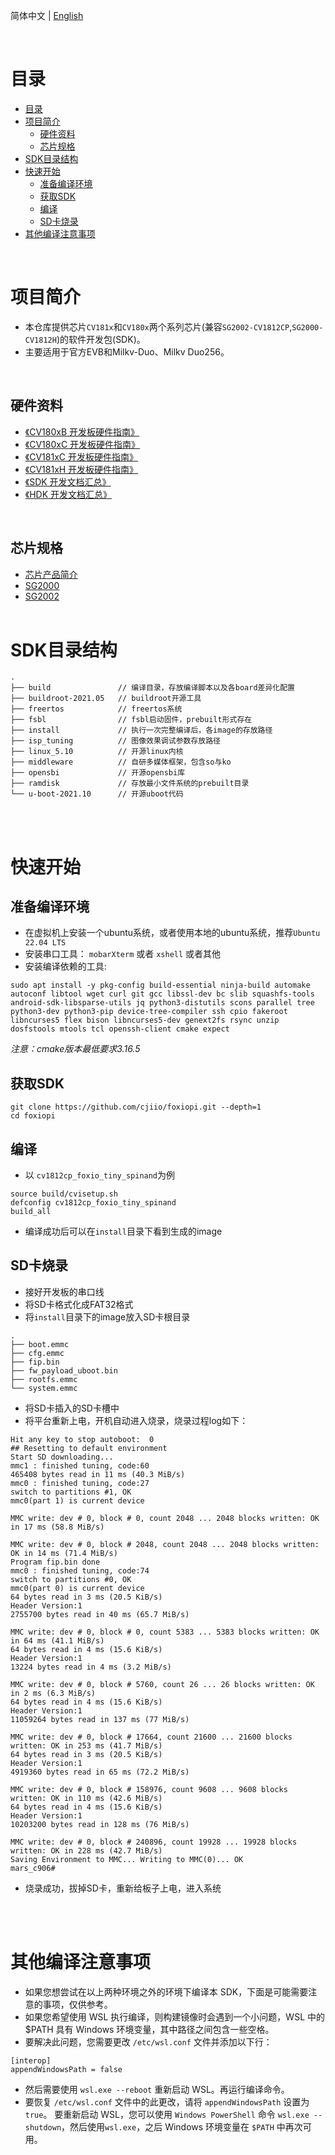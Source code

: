 

简体中文 | [English](./README-en.md)

<br>

# 目录

- [目录](#目录)
- [项目简介](#项目简介)
  - [硬件资料](#硬件资料)
  - [芯片规格](#芯片规格)
- [SDK目录结构](#sdk目录结构)
- [快速开始](#快速开始)
  - [准备编译环境](#准备编译环境)
  - [获取SDK](#获取sdk)
  - [编译](#编译)
  - [SD卡烧录](#sd卡烧录)
- [其他编译注意事项](#其他编译注意事项)

<br>

# 项目简介
- 本仓库提供芯片`CV181x`和`CV180x`两个系列芯片(兼容`SG2002-CV1812CP`,`SG2000-CV1812H`)的软件开发包(SDK)。
- 主要适用于官方EVB和Milkv-Duo、Milkv Duo256。

<br>

## 硬件资料
- [《CV180xB 开发板硬件指南》](https://sophon-file.sophon.cn/sophon-prod-s3/drive/23/03/14/14/CV180xB_EVB%E6%9D%BF%E7%A1%AC%E4%BB%B6%E6%8C%87%E5%8D%97_V1.0.pdf)
- [《CV180xC 开发板硬件指南》](https://sophon-file.sophon.cn/sophon-prod-s3/drive/23/03/18/18/CV180xC_EVB%E6%9D%BF%E7%A1%AC%E4%BB%B6%E6%8C%87%E5%8D%97_V1.0.pdf)
- [《CV181xC 开发板硬件指南》](https://sophon-file.sophon.cn/sophon-prod-s3/drive/23/03/15/14/CV181xC_QFN_EVB%E6%9D%BF%E7%A1%AC%E4%BB%B6%E6%8C%87%E5%8D%97_V1.0.pdf)
- [《CV181xH 开发板硬件指南》](https://sophon-file.sophon.cn/sophon-prod-s3/drive/23/03/15/15/CV181xH_EVB%E6%9D%BF%E7%A1%AC%E4%BB%B6%E6%8C%87%E5%8D%97_V1.0.pdf)
- [《SDK 开发文档汇总》](https://developer.sophgo.com/thread/471.html)
- [《HDK 开发文档汇总》](https://developer.sophgo.com/thread/472.html)

<br>

## 芯片规格
- [芯片产品简介](https://www.sophgo.com/product/index.html)
- [SG2000](https://milkv.io/zh/chips/sg2000)
- [SG2002](https://milkv.io/zh/chips/sg2002)
<br><br>

# SDK目录结构
```
.
├── build               // 编译目录，存放编译脚本以及各board差异化配置
├── buildroot-2021.05   // buildroot开源工具
├── freertos            // freertos系统
├── fsbl                // fsbl启动固件，prebuilt形式存在
├── install             // 执行一次完整编译后，各image的存放路径
├── isp_tuning          // 图像效果调试参数存放路径
├── linux_5.10          // 开源linux内核
├── middleware          // 自研多媒体框架，包含so与ko
├── opensbi             // 开源opensbi库
├── ramdisk             // 存放最小文件系统的prebuilt目录
└── u-boot-2021.10      // 开源uboot代码
```

<br><br>

# 快速开始

## 准备编译环境
- 在虚拟机上安装一个ubuntu系统，或者使用本地的ubuntu系统，推荐`Ubuntu 22.04 LTS`
- 安装串口工具： `mobarXterm` 或者 `xshell` 或者其他
- 安装编译依赖的工具:
```
sudo apt install -y pkg-config build-essential ninja-build automake autoconf libtool wget curl git gcc libssl-dev bc slib squashfs-tools android-sdk-libsparse-utils jq python3-distutils scons parallel tree python3-dev python3-pip device-tree-compiler ssh cpio fakeroot libncurses5 flex bison libncurses5-dev genext2fs rsync unzip dosfstools mtools tcl openssh-client cmake expect
```
*注意：cmake版本最低要求3.16.5*

## 获取SDK
```
git clone https://github.com/cjiio/foxiopi.git --depth=1
cd foxiopi
```

## 编译
- 以 `cv1812cp_foxio_tiny_spinand`为例
```
source build/cvisetup.sh
defconfig cv1812cp_foxio_tiny_spinand
build_all
```
- 编译成功后可以在`install`目录下看到生成的image

## SD卡烧录
- 接好开发板的串口线
- 将SD卡格式化成FAT32格式
- 将`install`目录下的image放入SD卡根目录
```
.
├── boot.emmc
├── cfg.emmc
├── fip.bin
├── fw_payload_uboot.bin
├── rootfs.emmc
└── system.emmc
```
- 将SD卡插入的SD卡槽中
- 将平台重新上电，开机自动进入烧录，烧录过程log如下：
```
Hit any key to stop autoboot:  0
## Resetting to default environment
Start SD downloading...
mmc1 : finished tuning, code:60
465408 bytes read in 11 ms (40.3 MiB/s)
mmc0 : finished tuning, code:27
switch to partitions #1, OK
mmc0(part 1) is current device

MMC write: dev # 0, block # 0, count 2048 ... 2048 blocks written: OK in 17 ms (58.8 MiB/s)

MMC write: dev # 0, block # 2048, count 2048 ... 2048 blocks written: OK in 14 ms (71.4 MiB/s)
Program fip.bin done
mmc0 : finished tuning, code:74
switch to partitions #0, OK
mmc0(part 0) is current device
64 bytes read in 3 ms (20.5 KiB/s)
Header Version:1
2755700 bytes read in 40 ms (65.7 MiB/s)

MMC write: dev # 0, block # 0, count 5383 ... 5383 blocks written: OK in 64 ms (41.1 MiB/s)
64 bytes read in 4 ms (15.6 KiB/s)
Header Version:1
13224 bytes read in 4 ms (3.2 MiB/s)

MMC write: dev # 0, block # 5760, count 26 ... 26 blocks written: OK in 2 ms (6.3 MiB/s)
64 bytes read in 4 ms (15.6 KiB/s)
Header Version:1
11059264 bytes read in 137 ms (77 MiB/s)

MMC write: dev # 0, block # 17664, count 21600 ... 21600 blocks written: OK in 253 ms (41.7 MiB/s)
64 bytes read in 3 ms (20.5 KiB/s)
Header Version:1
4919360 bytes read in 65 ms (72.2 MiB/s)

MMC write: dev # 0, block # 158976, count 9608 ... 9608 blocks written: OK in 110 ms (42.6 MiB/s)
64 bytes read in 4 ms (15.6 KiB/s)
Header Version:1
10203200 bytes read in 128 ms (76 MiB/s)

MMC write: dev # 0, block # 240896, count 19928 ... 19928 blocks written: OK in 228 ms (42.7 MiB/s)
Saving Environment to MMC... Writing to MMC(0)... OK
mars_c906#
```
- 烧录成功，拔掉SD卡，重新给板子上电，进入系统

<br><br>


# 其他编译注意事项
- 如果您想尝试在以上两种环境之外的环境下编译本 SDK，下面是可能需要注意的事项，仅供参考。
- 如果您希望使用 WSL 执行编译，则构建镜像时会遇到一个小问题，WSL 中的 $PATH 具有 Windows 环境变量，其中路径之间包含一些空格。
- 要解决此问题，您需要更改 `/etc/wsl.conf` 文件并添加以下行：
```
[interop]
appendWindowsPath = false
```
- 然后需要使用 `wsl.exe --reboot` 重新启动 WSL。再运行编译命令。
- 要恢复 `/etc/wsl.conf` 文件中的此更改，请将 `appendWindowsPath` 设置为 `true`。 要重新启动 WSL，您可以使用 `Windows PowerShell` 命令 `wsl.exe --shutdown`，然后使用`wsl.exe`，之后 Windows 环境变量在 `$PATH` 中再次可用。

